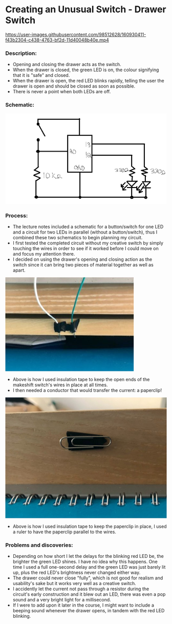 # Creating an Unusual Switch - Drawer Switch

https://user-images.githubusercontent.com/98512628/160930411-f43b2304-c438-4763-bf2d-11d40048b40e.mp4

### Description:
* Opening and closing the drawer acts as the switch.
* When the drawer is closed, the green LED is on, the colour signifying that it is "safe" and closed.
* When the drawer is open, the red LED blinks rapidly, telling the user the drawer is open and should be closed as soon as possible.
* There is never a point when both LEDs are off.

### Schematic:

![schematic](https://github.com/l-mccarthy/IntroToIM/blob/main/March31/Media/schematic.png)

### Process:
* The lecture notes included a schematic for a button/switch for one LED and a circuit for two LEDs in parallel (without a button/switch), thus I combined these two schematics to begin planning my circuit.
* I first tested the completed circuit without my creative switch by simply touching the wires in order to see if it worked before I could move on and focus my attention there.
* I decided on using the drawer's opening and closing action as the switch since it can bring two pieces of material together as well as apart.

![wires](https://github.com/l-mccarthy/IntroToIM/blob/main/March31/Media/taped_wires.jpg)

* Above is how I used insulation tape to keep the open ends of the makeshift switch's wires in place at all times.
* I then needed a conductor that would transfer the current: a paperclip!

![paperclip](https://github.com/l-mccarthy/IntroToIM/blob/main/March31/Media/taped_paperclip.jpg)

* Above is how I used insulation tape to keep the paperclip in place, I used a ruler to have the paperclip parallel to the wires.

### Problems and discoveries:
* Depending on how short I let the delays for the blinking red LED be, the brighter the green LED shines. I have no idea why this happens. One time I used a full one-second delay and the green LED was just barely lit up, plus the red LED's brightness never changed either way.
* The drawer could never close "fully", which is not good for realism and usability's sake but it works very well as a creative switch.
* I accidently let the current not pass through a resistor during the circuit's early construction and it blew out an LED, there was even a pop sound and a very bright light for a millisecond.
* If I were to add upon it later in the course, I might want to include a beeping sound whenever the drawer opens, in tandem with the red LED blinking.
